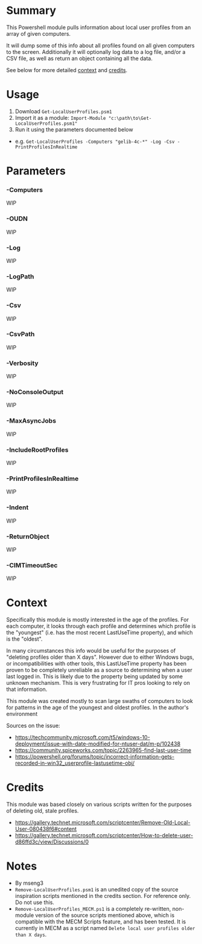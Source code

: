 # Summary

This Powershell module pulls information about local user profiles from an array of given computers.  

It will dump some of this info about all profiles found on all given computers to the screen. Additionally it will optionally log data to a log file, and/or a CSV file, as well as return an object containing all the data.  

See below for more detailed [context](#context) and [credits](#credits).  

# Usage

1. Download `Get-LocalUserProfiles.psm1`
2. Import it as a module: `Import-Module "c:\path\to\Get-LocalUserProfiles.psm1"`
3. Run it using the parameters documented below
- e.g. `Get-LocalUserProfiles -Computers "gelib-4c-*" -Log -Csv -PrintProfilesInRealtime`

# Parameters

### -Computers
WIP

### -OUDN
WIP

### -Log
WIP

### -LogPath
WIP

### -Csv
WIP

### -CsvPath
WIP

### -Verbosity
WIP

### -NoConsoleOutput
WIP

### -MaxAsyncJobs
WIP

### -IncludeRootProfiles
WIP

### -PrintProfilesInRealtime
WIP

### -Indent
WIP

### -ReturnObject
WIP

### -CIMTimeoutSec
WIP

# Context

Specifically this module is mostly interested in the age of the profiles. For each computer, it looks through each profile and determines which profile is the "youngest" (i.e. has the most recent LastUseTime property), and which is the "oldest".  

In many circumstances this info would be useful for the purposes of "deleting profiles older than X days". However due to either Windows bugs, or incompatibilities with other tools, this LastUseTime property has been proven to be completely unreliable as a source to determining when a user last logged in. This is likely due to the property being updated by some unknown mechanism. This is very frustrating for IT pros looking to rely on that information.  

This module was created mostly to scan large swaths of computers to look for patterns in the age of the youngest and oldest profiles. In the author's environment

Sources on the issue:
- https://techcommunity.microsoft.com/t5/windows-10-deployment/issue-with-date-modified-for-ntuser-dat/m-p/102438
- https://community.spiceworks.com/topic/2263965-find-last-user-time
- https://powershell.org/forums/topic/incorrect-information-gets-recorded-in-win32_userprofile-lastusetime-obj/

# Credits

This module was based closely on various scripts written for the purposes of deleting old, stale profiles.
- https://gallery.technet.microsoft.com/scriptcenter/Remove-Old-Local-User-080438f6#content
- https://gallery.technet.microsoft.com/scriptcenter/How-to-delete-user-d86ffd3c/view/Discussions/0

# Notes
- By mseng3
- `Remove-LocalUserProfiles.psm1` is an unedited copy of the source inspiration scripts mentioned in the credits section. For reference only. Do not use this.
- `Remove-LocalUserProfiles_MECM.ps1` is a completely re-written, non-module version of the source scripts mentioned above, which is compatible with the MECM Scripts feature, and has been tested. It is currently in MECM as a script named `Delete local user profiles older than X days`.
